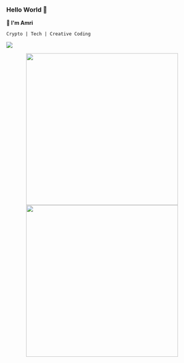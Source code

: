 ### Hello World 👋
**🍉 I'm Amri** 

```
Crypto | Tech | Creative Coding
```
[<img src ="https://img.shields.io/badge/👀-links-%23.svg?style=for-the-badge&logo=&logoColor=white%22">](https://linktr.ee/TheMel0n)

<p align = "center">
  <img src = "https://github-readme-stats.vercel.app/api?username=AmriArshad&show_icons=true&theme=bear&hide_border=true" width = 400>
  <img src = "https://github-readme-streak-stats.herokuapp.com?user=AmriArshad&theme=bear&hide_border=true" width = 400>
</p>
